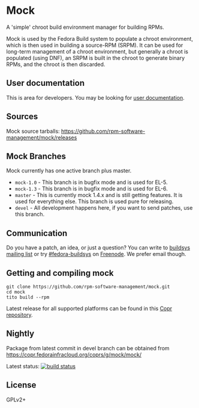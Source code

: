 # Mock

A 'simple' chroot build environment manager for building RPMs.

Mock is used by the Fedora Build system to populate a chroot environment, which is then used in building a source-RPM (SRPM). It can be used for long-term management of a chroot environment, but generally a chroot is populated (using DNF), an SRPM is built in the chroot to generate binary RPMs, and the chroot is then discarded.

## User documentation

This is area for developers. You may be looking for [user documentation](https://github.com/rpm-software-management/mock/wiki).

## Sources

Mock source tarballs: https://github.com/rpm-software-management/mock/releases

## Mock Branches

Mock currently has one active branch plus master.

 * `mock-1.0` - This branch is in bugfix mode and is used for EL-5.
 * `mock-1.3` - This branch is in bugfix mode and is used for EL-6.
 * `master` - This is currently mock 1.4.x and is still getting features. It is used for everything else. This branch is used pure for releasing.
 * `devel` - All development happens here, if you want to send patches, use this branch.

## Communication

Do you have a patch, an idea, or just a question? You can write to [buildsys mailing list](https://lists.fedoraproject.org/admin/lists/buildsys%40lists.fedoraproject.org/) or try [#fedora-buildsys](http://webchat.freenode.net/?channels=fedora-builsys) on [Freenode](https://freenode.net/). We prefer email though.

## Getting and compiling mock

    git clone https://github.com/rpm-software-management/mock.git
    cd mock
    tito build --rpm


Latest release for all supported platforms can be found in this [Copr repository](https://copr.fedorainfracloud.org/coprs/g/mock/mock-stable/).

## Nightly

Package from latest commit in devel branch can be obtained from https://copr.fedorainfracloud.org/coprs/g/mock/mock/

Latest status: [![build status](https://copr.fedorainfracloud.org/coprs/g/mock/mock/package/mock/status_image/last_build.png)](https://copr.fedorainfracloud.org/coprs/g/mock/mock/package/mock/)

## License

GPLv2+

